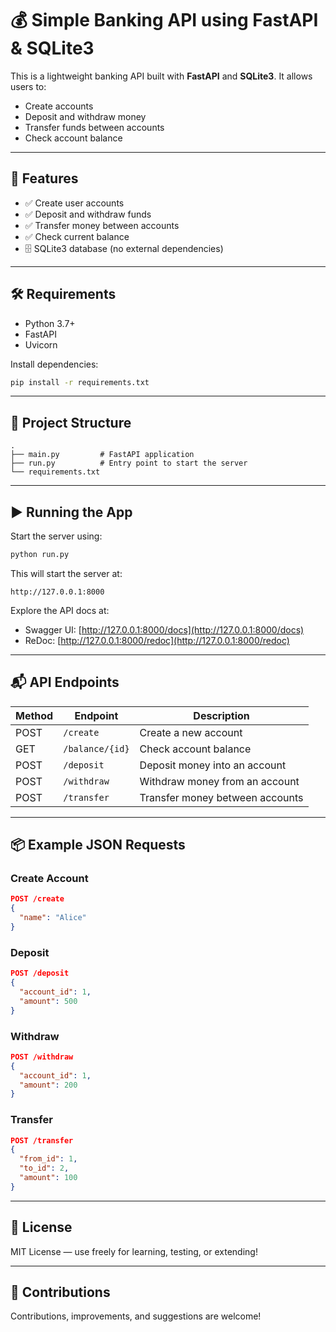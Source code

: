 # 💰 Simple Banking API using FastAPI & SQLite3

This is a lightweight banking API built with **FastAPI** and **SQLite3**. It allows users to:

- Create accounts
- Deposit and withdraw money
- Transfer funds between accounts
- Check account balance

---

## 🚀 Features

- ✅ Create user accounts
- ✅ Deposit and withdraw funds
- ✅ Transfer money between accounts
- ✅ Check current balance
- 🗄️ SQLite3 database (no external dependencies)

---

## 🛠️ Requirements

- Python 3.7+
- FastAPI
- Uvicorn

Install dependencies:

```bash
pip install -r requirements.txt
```

---

## 📁 Project Structure

```
.
├── main.py         # FastAPI application
├── run.py          # Entry point to start the server
└── requirements.txt
```

---

## ▶️ Running the App

Start the server using:

```bash
python run.py
```

This will start the server at:

```
http://127.0.0.1:8000
```

Explore the API docs at:

- Swagger UI: [http://127.0.0.1:8000/docs](http://127.0.0.1:8000/docs)
- ReDoc: [http://127.0.0.1:8000/redoc](http://127.0.0.1:8000/redoc)

---

## 📬 API Endpoints

| Method | Endpoint          | Description                     |
|--------|-------------------|---------------------------------|
| POST   | `/create`         | Create a new account            |
| GET    | `/balance/{id}`   | Check account balance           |
| POST   | `/deposit`        | Deposit money into an account   |
| POST   | `/withdraw`       | Withdraw money from an account  |
| POST   | `/transfer`       | Transfer money between accounts |

---

## 📦 Example JSON Requests

### Create Account
```json
POST /create
{
  "name": "Alice"
}
```

### Deposit
```json
POST /deposit
{
  "account_id": 1,
  "amount": 500
}
```

### Withdraw
```json
POST /withdraw
{
  "account_id": 1,
  "amount": 200
}
```

### Transfer
```json
POST /transfer
{
  "from_id": 1,
  "to_id": 2,
  "amount": 100
}
```

---

## 🧾 License

MIT License — use freely for learning, testing, or extending!

---

## 🤝 Contributions

Contributions, improvements, and suggestions are welcome!
